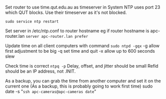 Set router to use time.qut.edu.au as timeserver in System
NTP uses port 23 which QUT blocks. Use their timeserver as it's not blocked.

`sudo service ntp restart`

Set server in /etc/ntp.conf to router hostname
eg if router hostname is apc-router.lan
```server apc-router.lan prefer```

Update time on all client computers with command
```sudo ntpd -gqx```
-g allow first adjustment to be big
-q set time and quit
-x allow up to 600 seconds slew

Check time is correct
```ntpq -p```
Delay, offset, and jitter should be small
Refid should be an IP address, not .INIT.

As a backup, you can grab the time from another computer and set it on the current one
(As a backup, this is probably going to work first time)
sudo date -s "`ssh apc-cameras@apc-cameras date`"
